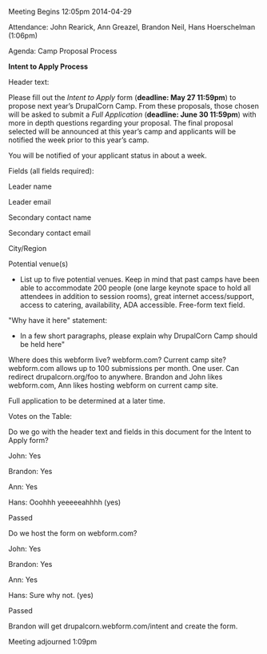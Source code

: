 Meeting Begins 12:05pm 2014-04-29

Attendance: John Rearick, Ann Greazel, Brandon Neil, Hans Hoerschelman (1:06pm)

Agenda: Camp Proposal Process

**Intent to Apply Process**

Header text:

Please fill out the *Intent to Apply* form (**deadline: May 27 11:59pm**) to propose next year’s DrupalCorn Camp. From these proposals, those chosen will be asked to submit a *Full Application* (**deadline: June 30 11:59pm**) with more in depth questions regarding your proposal. The final proposal selected will be announced at this year’s camp and applicants will be notified the week prior to this year’s camp.

You will be notified of your applicant status in about a week.

Fields (all fields required):

Leader name

Leader email

Secondary contact name

Secondary contact email

City/Region

Potential venue(s)

* List up to five potential venues. Keep in mind that past camps have been able to accommodate 200 people (one large keynote space to hold all attendees in addition to session rooms), great internet access/support, access to catering, availability, ADA accessible. Free-form text field.

"Why have it here" statement:

* In a few short paragraphs, please explain why DrupalCorn Camp should be held here"

Where does this webform live? webform.com? Current camp site? webform.com allows up to 100 submissions per month. One user. Can redirect drupalcorn.org/foo to anywhere. Brandon and John likes webform.com, Ann likes hosting webform on current camp site.

Full application to be determined at a later time.

Votes on the Table:

Do we go with the header text and fields in this document for the Intent to Apply form?

John: Yes

Brandon: Yes

Ann: Yes

Hans: Ooohhh yeeeeeahhhh (yes)

Passed

Do we host the form on webform.com?

John: Yes

Brandon: Yes

Ann: Yes

Hans: Sure why not. (yes)

Passed

Brandon will get drupalcorn.webform.com/intent and create the form.

Meeting adjourned 1:09pm 

